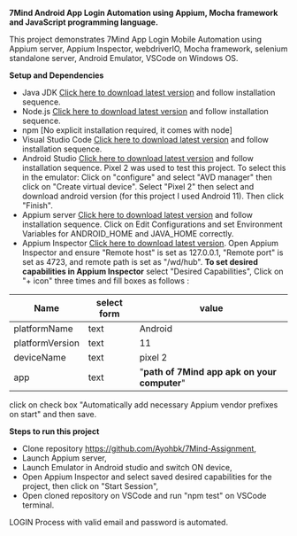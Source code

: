 **7Mind Android App Login Automation using Appium, Mocha framework and JavaScript programming language.**

This project demonstrates 7Mind App Login Mobile Automation using Appium server, Appium Inspector, webdriverIO, Mocha framework, selenium standalone server, Android Emulator, VSCode on Windows OS.

**Setup and Dependencies**

- Java JDK [Click here to download latest version](https://www.oracle.com/java/technologies/downloads/) and follow installation sequence.
- Node.js [Click here to download latest version](https://nodejs.org/en/download/) and follow installation sequence.
- npm [No explicit installation required, it comes with node]
- Visual Studio Code [Click here to download latest version](https://code.visualstudio.com/download) and follow installation sequence.
- Android Studio [Click here to download latest version](https://developer.android.com/studio/install) and follow installation sequence. Pixel 2 was used to test this project. To select this in the emulator: Click on "configure" and select "AVD manager" then click on "Create virtual device". Select "Pixel 2" then select and download android version (for this project I used Android 11). Then click "Finish".
- Appium server [Click here to download latest version](http://appium.io/) and follow installation sequence. Click on Edit Configurations and set Environment Variables for ANDROID_HOME and JAVA_HOME correctly.
- Appium Inspector [Click here to download latest version](https://github.com/appium/appium-inspector). Open Appium Inspector and ensure "Remote host" is set as 127.0.0.1, "Remote port" is set as 4723, and remote path is set as "/wd/hub". **To set desired capabilities in Appium Inspector** select "Desired Capabilities", Click on "+ icon" three times and fill boxes as follows :

| Name            | select form | value                                        |
| --------------- | ----------- | -------------------------------------------- |
| platformName    | text        | Android                                      |
| platformVersion | text        | 11                                           |
| deviceName      | text        | pixel 2                                      |
| app             | text        | "**path of 7Mind app apk on your computer**" |

click on check box "Automatically add necessary Appium vendor prefixes on start" and then save.

**Steps to run this project**

- Clone repository https://github.com/Ayohbk/7Mind-Assignment,
- Launch Appium server,
- Launch Emulator in Android studio and switch ON device,
- Open Appium Inspector and select saved desired capabilities for the project, then click on "Start Session",
- Open cloned repository on VSCode and run "npm test" on VSCode terminal.

LOGIN Process with valid email and password is automated.
